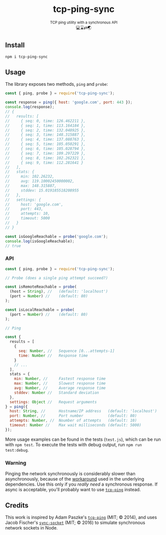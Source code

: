 <div align="center"><h1>tcp-ping-sync</h1><p><small>TCP ping utility with a synchronous API</small><br>💻⌛️⇄🌏</p></div>

## Install

```sh
npm i tcp-ping-sync
```

## Usage

The library exposes two methods, `ping` and `probe`:

```js
const { ping, probe } = require('tcp-ping-sync');

const response = ping({ host: 'google.com', port: 443 });
console.log(response);
// {
//   results: [
//     { seq: 0, time: 126.462211 },
//     { seq: 1, time: 113.164184 },
//     { seq: 2, time: 132.048925 },
//     { seq: 3, time: 148.315887 },
//     { seq: 4, time: 137.088763 },
//     { seq: 5, time: 105.050291 },
//     { seq: 6, time: 105.028794 },
//     { seq: 7, time: 109.297229 },
//     { seq: 8, time: 102.262321 },
//     { seq: 9, time: 112.281641 }
//   ],
//   stats: {
//     min: 102.26232,
//     avg: 119.10002450000002,
//     max: 148.315887,
//     stddev: 15.019185518208955
//   },
//   settings: {
//     host: 'google.com',
//     port: 443,
//     attempts: 10,
//     timeout: 5000
//   }
// }

const isGoogleReachable = probe('google.com');
console.log(isGoogleReachable);
// true
```

### API

```js
const { ping, probe } = require('tcp-ping-sync');

// Probe (does a single ping attempt succeed?)

const isRemoteReachable = probe(
  (host = String), //   (default: 'localhost')
  (port = Number) //    (default: 80)
);

const isLocalReachable = probe(
  (port = Number) //    (default: 80)
);

// Ping

const {
  results = [
    {
      seq: Number, //   Sequence [0...attempts-1]
      time: Number //   Response time
    }
    // ...
  ],
  stats = {
    min: Number, //     Fastest response time
    max: Number, //     Slowest response time
    avg: Number, //     Average response time
    stddev: Number //   Standard deviation
  },
  settings: Object //   Request arguments
} = ping({
  host: String, //      Hostname/IP address   (default: 'localhost')
  port: Number, //      Port number           (default: 80)
  attempts: Number, //  Noumber of attempts   (default: 10)
  timeout: Number //    Max wait milliseconds (default: 5000)
});
```

More usage examples can be found in the tests (`test.js`), which can be run with `npm test`. To execute the tests with debug output, run `npm run test:debug`.

### Warning

Pinging the network synchronously is considerably slower than asynchronously, because of the [workaround](https://github.com/JacobFischer/sync-socket) used in the underlying dependencies. Use this only if you _really need_ a synchronous response. If async is acceptable, you'll probably want to use [`tcp-ping`](https://github.com/apaszke/tcp-ping) instead.

## Credits

This work is inspired by Adam Paszke's [`tcp-ping`](https://github.com/apaszke/tcp-ping) (MIT; © 2014), and uses Jacob Fischer's [`sync-socket`](https://github.com/JacobFischer/sync-socket) (MIT; © 2016) to simulate synchronous network sockets in Node.
